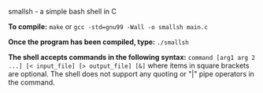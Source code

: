 smallsh - a simple bash shell in C

**To compile:**
`make` or `gcc -std=gnu99 -Wall -o smallsh main.c`

**Once the program has been compiled, type:**
`./smallsh`

**The shell accepts commands in the following syntax:**
`command [arg1 arg 2 ...] [< input_file] [> output_file] [&]`
where items in square brackets are optional.  The shell does not support any quoting or "|" pipe operators in the command.

